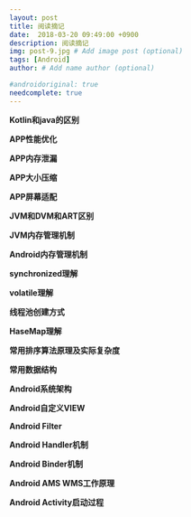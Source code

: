 ```yaml
---
layout: post
title: 阅读摘记
date:  2018-03-20 09:49:00 +0900
description: 阅读摘记
img: post-9.jpg # Add image post (optional)
tags: [Android]
author: # Add name author (optional)

#androidoriginal: true
needcomplete: true
---
```

**Kotlin和java的区别**

**APP性能优化**

**APP内存泄漏**

**APP大小压缩**

**APP屏幕适配**

**JVM和DVM和ART区别**

**JVM内存管理机制**

**Android内存管理机制**

**synchronized理解**

**volatile理解**

**线程池创建方式**

**HaseMap理解**

**常用排序算法原理及实际复杂度**

**常用数据结构**

**Android系统架构**

**Android自定义VIEW**

**Android Filter**

**Android Handler机制**

**Android Binder机制**

**Android AMS WMS工作原理**

**Android Activity启动过程**
